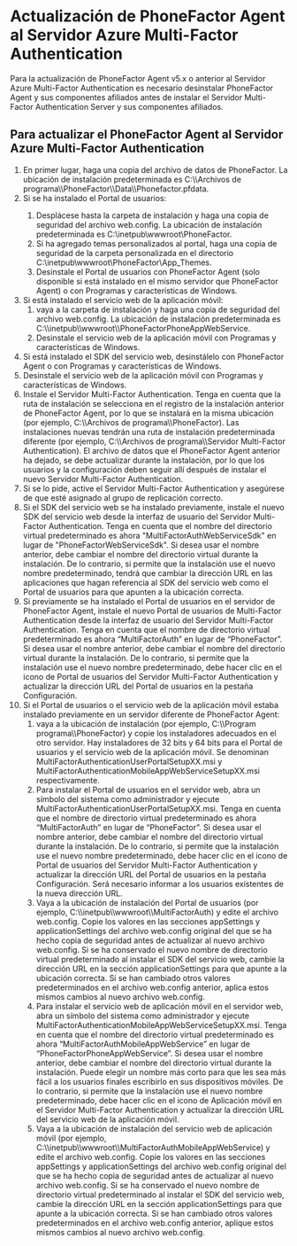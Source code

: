 <properties 
	pageTitle="Actualización de PhoneFactor Agent al Servidor Azure Multi-Factor Authentication" 
	description="En este documento se describe cómo empezar a trabajar con el Servidor Azure MFA y cómo actualizar a partir del PhoneFactor Agent anterior." 
	services="multi-factor-authentication" 
	documentationCenter="" 
	authors="billmath" 
	manager="stevenpo" 
	editor="curtland"/>

<tags 
	ms.service="multi-factor-authentication" 
	ms.workload="identity" 
	ms.tgt_pltfrm="na" 
	ms.devlang="na" 
	ms.topic="article" 
	ms.date="08/24/2015" 
	ms.author="billmath"/>

# Actualización de PhoneFactor Agent al Servidor Azure Multi-Factor Authentication

Para la actualización de PhoneFactor Agent v5.x o anterior al Servidor Azure Multi-Factor Authentication es necesario desinstalar PhoneFactor Agent y sus componentes afiliados antes de instalar el Servidor Multi-Factor Authentication Server y sus componentes afiliados.

## Para actualizar el PhoneFactor Agent al Servidor Azure Multi-Factor Authentication
<ol>
<li>En primer lugar, haga una copia del archivo de datos de PhoneFactor. La ubicación de instalación predeterminada es C:\\Archivos de programa\\PhoneFactor\\Data\\Phonefactor.pfdata.


<li>Si se ha instalado el Portal de usuarios:</li>
<ol>
<li>Desplácese hasta la carpeta de instalación y haga una copia de seguridad del archivo web.config. La ubicación de instalación predeterminada es C:\inetpub\wwwroot\PhoneFactor.</li>


<li>Si ha agregado temas personalizados al portal, haga una copia de seguridad de la carpeta personalizada en el directorio C:\inetpub\wwwroot\PhoneFactor\App_Themes.</li>


<li>Desinstale el Portal de usuarios con PhoneFactor Agent (solo disponible si está instalado en el mismo servidor que PhoneFactor Agent) o con Programas y características de Windows.</li></ol>




<li>Si está instalado el servicio web de la aplicación móvil: <ol> <li>vaya a la carpeta de instalación y haga una copia de seguridad del archivo web.config. La ubicación de instalación predeterminada es C:\\inetpub\\wwwroot\\PhoneFactorPhoneAppWebService.</li> <li>Desinstale el servicio web de la aplicación móvil con Programas y características de Windows.</li></ol>

<li>Si está instalado el SDK del servicio web, desinstálelo con PhoneFactor Agent o con Programas y características de Windows.

<li>Desinstale el servicio web de la aplicación móvil con Programas y características de Windows.

<li>Instale el Servidor Multi-Factor Authentication. Tenga en cuenta que la ruta de instalación se selecciona en el registro de la instalación anterior de PhoneFactor Agent, por lo que se instalará en la misma ubicación (por ejemplo, C:\\Archivos de programa\\PhoneFactor). Las instalaciones nuevas tendrán una ruta de instalación predeterminada diferente (por ejemplo, C:\\Archivos de programa\\Servidor Multi-Factor Authentication). El archivo de datos que el PhoneFactor Agent anterior ha dejado, se debe actualizar durante la instalación, por lo que los usuarios y la configuración deben seguir allí después de instalar el nuevo Servidor Multi-Factor Authentication.

<li>Si se lo pide, active el Servidor Multi-Factor Authentication y asegúrese de que esté asignado al grupo de replicación correcto.

<li>Si el SDK del servicio web se ha instalado previamente, instale el nuevo SDK del servicio web desde la interfaz de usuario del Servidor Multi-Factor Authentication. Tenga en cuenta que el nombre del directorio virtual predeterminado es ahora "MultiFactorAuthWebServiceSdk" en lugar de "PhoneFactorWebServiceSdk". Si desea usar el nombre anterior, debe cambiar el nombre del directorio virtual durante la instalación. De lo contrario, si permite que la instalación use el nuevo nombre predeterminado, tendrá que cambiar la dirección URL en las aplicaciones que hagan referencia al SDK del servicio web como el Portal de usuarios para que apunten a la ubicación correcta.

<li>Si previamente se ha instalado el Portal de usuarios en el servidor de PhoneFactor Agent, instale el nuevo Portal de usuarios de Multi-Factor Authentication desde la interfaz de usuario del Servidor Multi-Factor Authentication. Tenga en cuenta que el nombre de directorio virtual predeterminado es ahora “MultiFactorAuth” en lugar de “PhoneFactor”. Si desea usar el nombre anterior, debe cambiar el nombre del directorio virtual durante la instalación. De lo contrario, si permite que la instalación use el nuevo nombre predeterminado, debe hacer clic en el icono de Portal de usuarios del Servidor Multi-Factor Authentication y actualizar la dirección URL del Portal de usuarios en la pestaña Configuración.

<li>Si el Portal de usuarios o el servicio web de la aplicación móvil estaba instalado previamente en un servidor diferente de PhoneFactor Agent: <ol> <li>vaya a la ubicación de instalación (por ejemplo, C:\\Program programa\\PhoneFactor) y copie los instaladores adecuados en el otro servidor. Hay instaladores de 32 bits y 64 bits para el Portal de usuarios y el servicio web de la aplicación móvil. Se denominan MultiFactorAuthenticationUserPortalSetupXX.msi y MultiFactorAuthenticationMobileAppWebServiceSetupXX.msi respectivamente.</li> <li>Para instalar el Portal de usuarios en el servidor web, abra un símbolo del sistema como administrador y ejecute MultiFactorAuthenticationUserPortalSetupXX.msi. Tenga en cuenta que el nombre de directorio virtual predeterminado es ahora “MultiFactorAuth” en lugar de “PhoneFactor”. Si desea usar el nombre anterior, debe cambiar el nombre del directorio virtual durante la instalación. De lo contrario, si permite que la instalación use el nuevo nombre predeterminado, debe hacer clic en el icono de Portal de usuarios del Servidor Multi-Factor Authentication y actualizar la dirección URL del Portal de usuarios en la pestaña Configuración. Será necesario informar a los usuarios existentes de la nueva dirección URL.</li> <li>Vaya a la ubicación de instalación del Portal de usuarios (por ejemplo, C:\\inetpub\\wwwroot\\MultiFactorAuth) y edite el archivo web.config. Copie los valores en las secciones appSettings y applicationSettings del archivo web.config original del que se ha hecho copia de seguridad antes de actualizar al nuevo archivo web.config. Si se ha conservado el nuevo nombre de directorio virtual predeterminado al instalar el SDK del servicio web, cambie la dirección URL en la sección applicationSettings para que apunte a la ubicación correcta. Si se han cambiado otros valores predeterminados en el archivo web.config anterior, aplica estos mismos cambios al nuevo archivo web.config.</li> <li>Para instalar el servicio web de aplicación móvil en el servidor web, abra un símbolo del sistema como administrador y ejecute MultiFactorAuthenticationMobileAppWebServiceSetupXX.msi. Tenga en cuenta que el nombre del directorio virtual predeterminado es ahora “MultiFactorAuthMobileAppWebService” en lugar de “PhoneFactorPhoneAppWebService”. Si desea usar el nombre anterior, debe cambiar el nombre del directorio virtual durante la instalación. Puede elegir un nombre más corto para que les sea más fácil a los usuarios finales escribirlo en sus dispositivos móviles. De lo contrario, si permite que la instalación use el nuevo nombre predeterminado, debe hacer clic en el icono de Aplicación móvil en el Servidor Multi-Factor Authentication y actualizar la dirección URL del servicio web de la aplicación móvil.</li> <li>Vaya a la ubicación de instalación del servicio web de aplicación móvil (por ejemplo, C:\\inetpub\\wwwroot\\MultiFactorAuthMobileAppWebService) y edite el archivo web.config. Copie los valores en las secciones appSettings y applicationSettings del archivo web.config original del que se ha hecho copia de seguridad antes de actualizar al nuevo archivo web.config. Si se ha conservado el nuevo nombre de directorio virtual predeterminado al instalar el SDK del servicio web, cambie la dirección URL en la sección applicationSettings para que apunte a la ubicación correcta. Si se han cambiado otros valores predeterminados en el archivo web.config anterior, aplique estos mismos cambios al nuevo archivo web.config.</li></ol>


 


 

<!---HONumber=Oct15_HO3-->